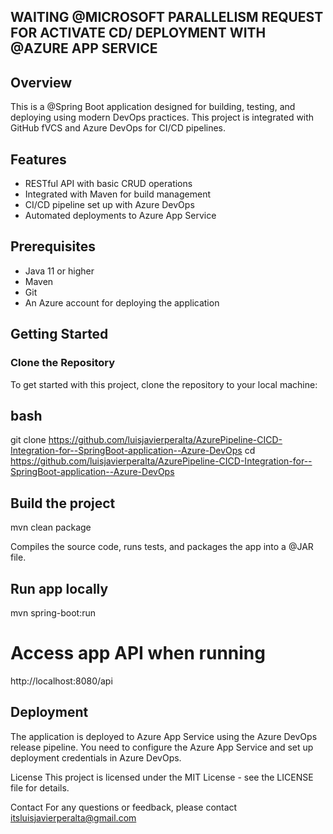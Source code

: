 ## WAITING @MICROSOFT PARALLELISM REQUEST FOR ACTIVATE CD/ DEPLOYMENT WITH @AZURE APP SERVICE 

## Overview

This is a @Spring Boot application designed for building, testing, and deploying using modern DevOps practices. 
This project is integrated with GitHub fVCS and Azure DevOps for CI/CD pipelines.

## Features

- RESTful API with basic CRUD operations
- Integrated with Maven for build management
- CI/CD pipeline set up with Azure DevOps
- Automated deployments to Azure App Service

## Prerequisites

- Java 11 or higher
- Maven
- Git
- An Azure account for deploying the application

## Getting Started

### Clone the Repository

To get started with this project, clone the repository to your local machine:

## bash
git clone https://github.com/luisjavierperalta/AzurePipeline-CICD-Integration-for--SpringBoot-application--Azure-DevOps
cd https://github.com/luisjavierperalta/AzurePipeline-CICD-Integration-for--SpringBoot-application--Azure-DevOps

## Build the project 
mvn clean package

Compiles the source code, runs tests, and packages the app into a @JAR file.

## Run app locally 
mvn spring-boot:run

# Access app API when running 
http://localhost:8080/api

## Deployment
The application is deployed to Azure App Service using the Azure DevOps release pipeline. You need to configure the Azure App Service and set up deployment credentials in Azure DevOps.

License
This project is licensed under the MIT License - see the LICENSE file for details.

Contact
For any questions or feedback, please contact itsluisjavierperalta@gmail.com





